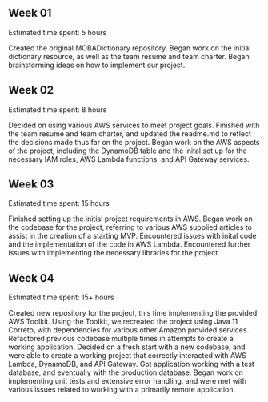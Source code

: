 ## Week 01

Estimated time spent: 5 hours

Created the original MOBADictionary repository. Began work on the initial dictionary resource, as well as the team resume and team charter.
Began brainstorming ideas on how to implement our project.

## Week 02

Estimated time spent: 8 hours

Decided on using various AWS services to meet project goals. Finished with the team resume and team charter, and updated the readme.md to
reflect the decisions made thus far on the project. Began work on the AWS aspects of the project, including the DynamoDB table and the inital set up for
the necessary IAM roles, AWS Lambda functions, and API Gateway services.

## Week 03

Estimated time spent: 15 hours

Finished setting up the initial project requirements in AWS. Began work on the codebase for the project, referring to various AWS supplied articles to
assist in the creation of a starting MVP. Encountered issues with inital code and the implementation of the code in AWS Lambda. Encountered further issues
with implementing the necessary libraries for the project.

## Week 04

Estimated time spent: 15+ hours

Created new repository for the project, this time implementing the provided AWS Toolkit. Using the Toolkit, we recreated the project using Java 11 Correto,
with dependencies for various other Amazon provided services. Refactored previous codebase multiple times in attempts to create a working application. Decided on
a fresh start with a new codebase, and were able to create a working project that correctly interacted with AWS Lambda, DynamoDB, and API Gateway. Got application
working with a test database, and eventually with the production database. Began work on implementing unit tests and extensive error handling, and were met 
with various issues related to working with a primarily remote application.
